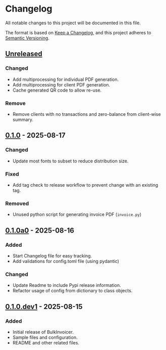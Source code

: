 # Changelog

All notable changes to this project will be documented in this file.

The format is based on [Keep a Changelog](https://keepachangelog.com/en/1.1.0/),
and this project adheres to [Semantic Versioning](https://semver.org/spec/v2.0.0.html).

## [Unreleased]

### Changed

- Add multiprocessing for individual PDF generation.
- Add multiprocessing for client PDF generation.
- Cache generated QR code to allow re-use.

### Remove

- Remove clients with no transactions and zero-balance from client-wise summary.

## [0.1.0] - 2025-08-17

### Changed

- Update most fonts to subset to reduce distribution size.

### Fixed

- Add tag check to release workflow to prevent change with an existing tag.

### Removed

- Unused python script for generating invoice PDF (`invoice.py`)

## [0.1.0a0] - 2025-08-16

### Added

- Start Changelog file for easy tracking.
- Add validations for config.toml file (using pydantic)

### Changed

- Update Readme to include Pypi release information.
- Refactor usage of config from dictionary to class objects.

## [0.1.0.dev1] - 2025-08-15

### Added

- Initial release of BulkInvoicer.
- Sample files and configuration.
- README and other related files.

[unreleased]: https://github.com/yashovardhan99/bulkinvoicer/compare/v0.1.0...HEAD
[0.1.0]: https://github.com/yashovardhan99/bulkinvoicer/compare/v0.1.0a0...v0.1.0
[0.1.0a0]: https://github.com/yashovardhan99/bulkinvoicer/compare/v0.1.0.dev1...v0.1.0a0
[0.1.0.dev1]: https://github.com/yashovardhan99/bulkinvoicer/commits/v0.1.0.dev1